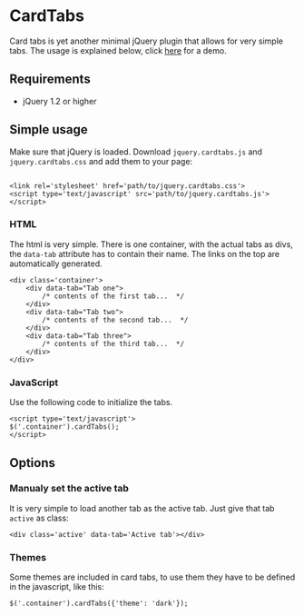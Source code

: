 # CardTabs
Card tabs is yet another minimal jQuery plugin that allows for very simple tabs. The usage is explained below, click [here](http://blekerfeld.github.io/CardTabs) for a demo.

## Requirements
* jQuery 1.2 or higher

## Simple usage

Make sure that jQuery is loaded. Download `jquery.cardtabs.js` and `jquery.cardtabs.css` and add them to your page:

```

<link rel='stylesheet' href='path/to/jquery.cardtabs.css'>
<script type='text/javascript' src='path/to/jquery.cardtabs.js'></script>

```

### HTML 

The html is very simple. There is one container, with the actual tabs as divs, the `data-tab` attribute has to contain their name. The links on the top are automatically generated.



```
<div class='container'>
    <div data-tab="Tab one">
    	/* contents of the first tab...  */
    </div>
    <div data-tab="Tab two">
        /* contents of the second tab...  */
    </div>
    <div data-tab="Tab three">
        /* contents of the third tab...  */
    </div>
</div>

```

### JavaScript

Use the following code to initialize the tabs.

```
<script type='text/javascript'>
$('.container').cardTabs();
</script>
```

## Options

### Manualy set the active tab
It is very simple to load another tab as the active tab. Just give that tab `active` as class:

```
<div class='active' data-tab='Active tab'></div>
```

### Themes
Some themes are included in card tabs, to use them they have to be defined in the javascript, like this:

```
$('.container').cardTabs({'theme': 'dark'});
```